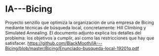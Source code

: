 # IA---Bicing
Proyecto senzillo que optimiza la organización de una empresa de Bicing mediante técnicas de búsqueda local, concretamente: Hill Climbing y Simulated Annealing. 
El documento adjunto explica los detalles del problema: los objetivos a cumplir, así como las restricciones que hay que satisfacer. 
https://github.com/BlackMooth/IA---Bicing/blob/master/Bicing/Enunciado-busqueda-local-19201q.pdf
